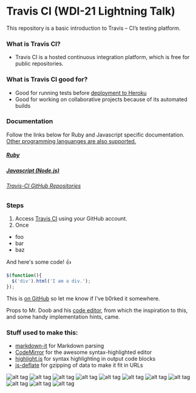
# Travis CI (WDI-21 Lightning Talk)

This repository is a basic introduction to Travis – CI’s testing platform.


### What is Travis CI?


 * Travis CI is a hosted continuous integration platform, which is free for 	public repositories. 
 
### What is Travis CI good for?
 
 * Good for running tests before [deployment to Heroku](http://docs.travis-ci.com/user/deployment/heroku/)
 * Good for working on collaborative projects because of its automated builds 

 ### Documentation
 Follow the links below for  Ruby and Javascript specific documentation. [Other programming languanges are also supported.](http://docs.travis-ci.com/user/getting-started/)
 ##### [Ruby](http://docs.travis-ci.com/user/languages/ruby/)
 ##### [Javascript (Node.js)](http://docs.travis-ci.com/user/languages/javascript-with-nodejs/)
 #### 
 ###### [Travis-CI GitHub Repositories](https://github.com/travis-ci/travis-ci)

### Steps

1) Access [Travis CI](https://travis-ci.org/auth) using your GitHub account.
2) Once

 * foo
 * bar
 * baz

And here's some code! :+1:

```javascript
$(function(){
  $('div').html('I am a div.');
});
```

This is [on GitHub](https://github.com/jbt/markdown-editor) so let me know if I've b0rked it somewhere.


Props to Mr. Doob and his [code editor](http://mrdoob.com/projects/code-editor/), from which
the inspiration to this, and some handy implementation hints, came.

### Stuff used to make this:

 * [markdown-it](https://github.com/markdown-it/markdown-it) for Markdown parsing
 * [CodeMirror](http://codemirror.net/) for the awesome syntax-highlighted editor
 * [highlight.js](http://softwaremaniacs.org/soft/highlight/en/) for syntax highlighting in output code blocks
 * [js-deflate](https://github.com/dankogai/js-deflate) for gzipping of data to make it fit in URLs

![alt tag](https://github.com/altairn5/Travis-Ci-Lightning-Talk-/blob/master/trv1.png)
![alt tag](https://github.com/altairn5/Travis-Ci-Lightning-Talk-/blob/master/trv2.png)
![alt tag](https://github.com/altairn5/Travis-Ci-Lightning-Talk-/blob/master/step%201.1.png)
![alt tag](https://github.com/altairn5/Travis-Ci-Lightning-Talk-/blob/master/step%201.2.png)
![alt tag](https://github.com/altairn5/Travis-Ci-Lightning-Talk-/blob/master/step%201.3.png)
![alt tag](https://github.com/altairn5/Travis-Ci-Lightning-Talk-/blob/master/step%201.4.png)
![alt tag](https://github.com/altairn5/Travis-Ci-Lightning-Talk-/blob/master/step%202.png)
![alt tag](https://github.com/altairn5/Travis-Ci-Lightning-Talk-/blob/master/step%203.png)
![alt tag](https://github.com/altairn5/Travis-Ci-Lightning-Talk-/blob/master/step%204.png)
![alt tag](https://github.com/altairn5/Travis-Ci-Lightning-Talk-/blob/master/step%205.png)
![alt tag](https://github.com/altairn5/Travis-Ci-Lightning-Talk-/blob/master/step%206.png)


